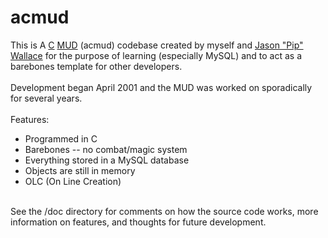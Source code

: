acmud
=====

This is A <a href="http://en.wikipedia.org/wiki/C_programming_language">C</a> <a href="http://en.wikipedia.org/wiki/MUD">MUD</a> (acmud) codebase created by myself and <a href="https://github.com/piptastic">Jason "Pip" Wallace</a> for the purpose of learning (especially MySQL) and to act as a barebones template for other developers.
<br><br>
Development began April 2001 and the MUD was worked on sporadically for several years.
<br>
<br>
Features:
<ul>
  <li>Programmed in C</li>
	<li>Barebones -- no combat/magic system</li>
	<li>Everything stored in a MySQL database</li>
	<li>Objects are still in memory</li>
	<li>OLC (On Line Creation)</li>
</ul>
<br>
See the /doc directory for comments on how the source code works, more information on features, and thoughts for future development.
